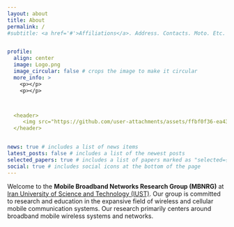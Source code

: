 ```yaml
---
layout: about
title: About
permalink: /
#subtitle: <a href='#'>Affiliations</a>. Address. Contacts. Moto. Etc.


profile:
  align: center
  image: Logo.png
  image_circular: false # crops the image to make it circular
  more_info: >
    <p></p>
    <p></p>



  <header>
     <img src="https://github.com/user-attachments/assets/ffbf0f36-ea43-4b2c-9c91-1b522ce984c5">
  </header>


news: true # includes a list of news items
latest_posts: false # includes a list of the newest posts
selected_papers: true # includes a list of papers marked as "selected={true}"
social: true # includes social icons at the bottom of the page
---
```


Welcome to the **Mobile Broadband Networks Research Group (MBNRG)** at [Iran University of Science and Technology (IUST)](http://www.iust.ac.ir/En). Our group is committed to research and education in the expansive field of wireless and cellular mobile communication systems. Our research primarily centers around broadband mobile wireless systems and networks.
